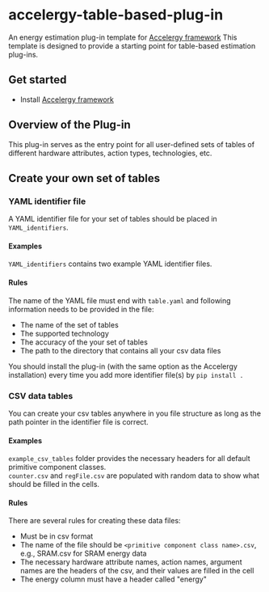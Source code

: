 # accelergy-table-based-plug-in

An energy estimation plug-in template for [Accelergy framework](https://github.com/nelliewu95/accelergy)
This template is designed to provide a starting point for table-based estimation plug-ins.


## Get started 
- Install [Accelergy framework](https://github.com/nelliewu95/accelergy)

## Overview of the Plug-in
This plug-in serves as the entry point for all user-defined sets of tables of different hardware attributes,
action types, technologies, etc. 

## Create your own set of tables

### YAML identifier file
A YAML identifier file for your set of tables should be placed in  ```YAML_identifiers```.

#### Examples
```YAML_identifiers``` contains two example YAML identifier files.

#### Rules
The name of the YAML file must end with ```table.yaml``` and following information needs to be provided in the file:
 - The name of the set of tables
 - The supported technology 
 - The accuracy of the your set of tables
 - The path to the directory that contains all your csv data files

You should install the plug-in (with the same option as the Accelergy installation) every time you add more identifier file(s) by ```pip install .```


### CSV data tables 
You can create your csv tables anywhere in you file structure as long as the path pointer in the identifier file is correct.

#### Examples
```example_csv_tables``` folder provides the necessary headers for all default primitive component classes.  
```counter.csv``` and ```regFile.csv``` are populated with random data to show what should be filled in the cells.
#### Rules
There are several rules for creating these data files:
- Must be in csv format
- The name of the file should be ```<primitive component class name>.csv```, e.g., SRAM.csv for SRAM energy data
- The necessary hardware attribute names, action names, argument names are the headers of the csv, and their values are filled in the cell
- The energy column must have a header called "energy"
 
 